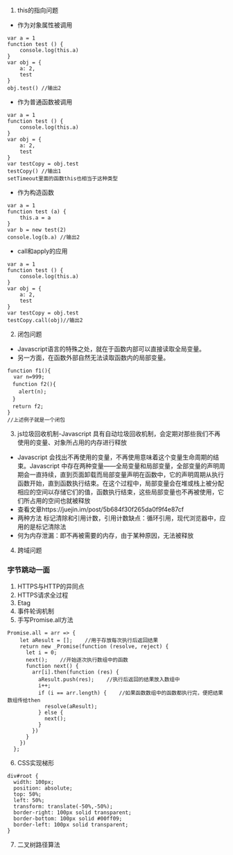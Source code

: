 1. this的指向问题
- 作为对象属性被调用
```
var a = 1
function test () {
    console.log(this.a)
}
var obj = {
    a: 2,
    test
}
obj.test() //输出2
```
- 作为普通函数被调用
```
var a = 1
function test () {
    console.log(this.a)
}
var obj = {
    a: 2,
    test
}
var testCopy = obj.test
testCopy() //输出1
setTimeout里面的函数this也相当于这种类型
```
- 作为构造函数
```
var a = 1
function test (a) {
    this.a = a
}
var b = new test(2)
console.log(b.a) //输出2
```
- call和apply的应用
```
var a = 1
function test () {
    console.log(this.a)
}
var obj = {
    a: 2,
    test
}
var testCopy = obj.test
testCopy.call(obj)//输出2
```
2. 闭包问题
- Javascript语言的特殊之处，就在于函数内部可以直接读取全局变量。
- 另一方面，在函数外部自然无法读取函数内的局部变量。
```
function f1(){
  var n=999;
　function f2(){
　  alert(n); 
　}
　return f2;
}
//上述例子就是一个闭包
```
3. js垃圾回收机制-Javascript 具有自动垃圾回收机制，会定期对那些我们不再使用的变量、对象所占用的内存进行释放
- Javascript 会找出不再使用的变量，不再使用意味着这个变量生命周期的结束。Javascript 中存在两种变量——全局变量和局部变量，全部变量的声明周期会一直持续，直到页面卸载而局部变量声明在函数中，它的声明周期从执行函数开始，直到函数执行结束。在这个过程中，局部变量会在堆或栈上被分配相应的空间以存储它们的值，函数执行结束，这些局部变量也不再被使用，它们所占用的空间也就被释放
- 查看文章https://juejin.im/post/5b684f30f265da0f9f4e87cf
- 两种方法 标记清除和引用计数，引用计数缺点：循环引用，现代浏览器中，应用的是标记清除法
- 何为内存泄漏：即不再被需要的内存，由于某种原因，无法被释放
4. 跨域问题
### 字节跳动一面
1. HTTPS与HTTP的异同点
2. HTTPS请求全过程
3. Etag
4. 事件轮询机制
5. 手写Promise.all方法
```
Promise.all = arr => {
    let aResult = [];    //用于存放每次执行后返回结果
    return new _Promise(function (resolve, reject) {
      let i = 0;
      next();    //开始逐次执行数组中的函数
      function next() {
        arr[i].then(function (res) {
          aResult.push(res);    //执行后返回的结果放入数组中
          i++;
          if (i == arr.length) {    //如果函数数组中的函数都执行完，便把结果数组传给then
            resolve(aResult);
          } else {
            next();
          }
        })
      }
    })
  };
```
6. CSS实现梯形
```
div#root {
  width: 100px;
  position: absolute;
  top: 50%;
  left: 50%;
  transform: translate(-50%,-50%);
  border-right: 100px solid transparent;
  border-bottom: 100px solid #00ff09;
  border-left: 100px solid transparent;
}
```
7. 二叉树路径算法

